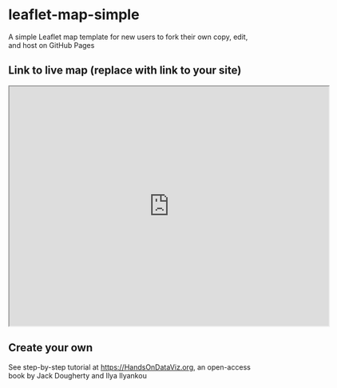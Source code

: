 # leaflet-map-simple
A simple Leaflet map template for new users to fork their own copy, edit, and host on GitHub Pages

## Link to live map (replace with link to your site)
<iframe src="https://www.google.com/maps/d/embed?mid=1F1Dar4g_IjiQJh4XD7RdPZGwE_3afJC-" width="640" height="480"></iframe>

## Create your own
See step-by-step tutorial at https://HandsOnDataViz.org, an open-access book by Jack Dougherty and Ilya Ilyankou
